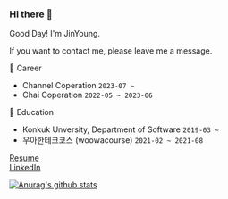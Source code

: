### Hi there 👋
Good Day! I'm JinYoung.

If you want to contact me, please leave me a message.

🧳 Career
- Channel Coperation ``2023-07 ~``
- Chai Coperation ``2022-05 ~ 2023-06``

🏫 Education
- Konkuk Unversity, Department of Software  ``2019-03 ~``
- 우아한테크코스 (woowacourse)   ``2021-02 ~ 2021-08``

[Resume](https://sequoia-woolen-f12.notion.site/Resume-392d39679c1741b8862e9dc1d1d77e93?pvs=4) <br />
[LinkedIn](www.linkedin.com/in/진영-박-2b48b6215)

<!--
**pjy1368/pjy1368** is a ✨ _special_ ✨ repository because its `README.md` (this file) appears on your GitHub profile.

Here are some ideas to get you started:

- 🔭 I’m currently working on ...
- 🌱 I’m currently learning ...
- 👯 I’m looking to collaborate on ...
- 🤔 I’m looking for help with ...
- 💬 Ask me about ...
- 📫 How to reach me: ...
- 😄 Pronouns: ...
- ⚡ Fun fact: ...
-->
[![Anurag's github stats](https://github-readme-stats.vercel.app/api?username=pjy1368&show_icons=true&theme=radical)](https://github.com/anuraghazra/github-readme-stats)
